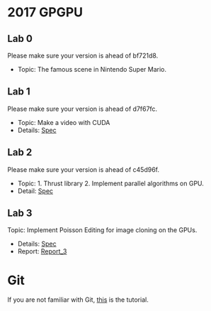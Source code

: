 # 2017 GPGPU
## Lab 0
Please make sure your version is ahead of bf721d8.
- Topic: The famous scene in Nintendo Super Mario.

## Lab 1
Please make sure your version is ahead of d7f67fc.
- Topic: Make a video with CUDA
- Details: [Spec](./lab1/lab1.pdf)

## Lab 2
Please make sure your version is ahead of c45d96f.
- Topic: 1. Thrust library 2. Implement parallel algorithms on GPU.
- Detail: [Spec](./lab2/lab2.pdf)

## Lab 3
Topic: Implement Poisson Editing for image cloning on the GPUs.
- Details: [Spec](./lab3/lab3.pdf)
- Report: [Report_3](./lab3/report.pdf)


# Git
If you are not familiar with Git, [this](http://backlogtool.com/git-guide/tw/intro/intro1_1.html) is the tutorial.
